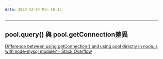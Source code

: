 ```yaml
---
date: 2023-12-04 Mon 16:13
---
```

---

## pool.query() 與 pool.getConnection差異

[Difference between using getConnection() and using pool directly in node.js with node-mysql module? - Stack Overflow](https://stackoverflow.com/questions/23783571/difference-between-using-getconnection-and-using-pool-directly-in-node-js-with)
